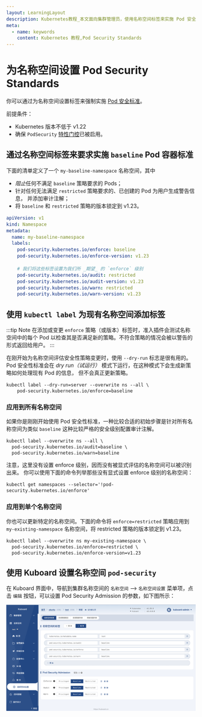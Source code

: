 ```yaml
---
layout: LearningLayout
description: Kubernetes教程_本文面向集群管理员，使用名称空间标签来实施 Pod 安全性标准
meta:
  - name: keywords
    content: Kubernetes 教程,Pod Security Standards
---
```


# 为名称空间设置 Pod Security Standards

你可以通过为名称空间设置标签来强制实施 [Pod 安全标准](./pss)。

前提条件：
- Kubernetes 版本不低于 v1.22
- 确保 `PodSecurity` [特性门控](/zh/docs/reference/command-line-tools-reference/feature-gates/#feature-gates-for-alpha-or-beta-features)已被启用。

## 通过名称空间标签来要求实施 `baseline` Pod 容器标准

下面的清单定义了一个 `my-baseline-namespace` 名称空间，其中

- *阻止*任何不满足 `baseline` 策略要求的 Pods；
- 针对任何无法满足 `restricted` 策略要求的、已创建的 Pod 为用户生成警告信息，
  并添加审计注解；
- 将 `baseline` 和 `restricted` 策略的版本锁定到 v1.23。

```yaml
apiVersion: v1
kind: Namespace
metadata:
  name: my-baseline-namespace
  labels:
    pod-security.kubernetes.io/enforce: baseline
    pod-security.kubernetes.io/enforce-version: v1.23

    # 我们将这些标签设置为我们所 _期望_ 的 `enforce` 级别
    pod-security.kubernetes.io/audit: restricted
    pod-security.kubernetes.io/audit-version: v1.23
    pod-security.kubernetes.io/warn: restricted
    pod-security.kubernetes.io/warn-version: v1.23
```

## 使用 `kubectl label` 为现有名称空间添加标签

:::tip Note
在添加或变更 `enforce` 策略（或版本）标签时，准入插件会测试名称空间中的每个
Pod 以检查其是否满足新的策略。不符合策略的情况会被以警告的形式返回给用户。
:::

在刚开始为名称空间评估安全性策略变更时，使用 `--dry-run` 标志是很有用的。
Pod 安全性标准会在 _dry run（试运行）_
模式下运行，在这种模式下会生成新策略如何处理现有 Pod 的信息，
但不会真正更新策略。

```shell
kubectl label --dry-run=server --overwrite ns --all \
    pod-security.kubernetes.io/enforce=baseline
```

### 应用到所有名称空间

如果你是刚刚开始使用 Pod 安全性标准，一种比较合适的初始步骤是针对所有名称空间为类似
`baseline` 这种比较严格的安全级别配置审计注解。

```shell
kubectl label --overwrite ns --all \
  pod-security.kubernetes.io/audit=baseline \
  pod-security.kubernetes.io/warn=baseline
```

注意，这里没有设置 enforce 级别，因而没有被显式评估的名称空间可以被识别出来。
你可以使用下面的命令列举那些没有显式设置 enforce 级别的名称空间：

```shell
kubectl get namespaces --selector='!pod-security.kubernetes.io/enforce'
```

### 应用到单个名称空间

你也可以更新特定的名称空间。下面的命令将 `enforce=restricted` 策略应用到
`my-existing-namespace` 名称空间，将 restricted 策略的版本锁定到 v1.23。

```shell
kubectl label --overwrite ns my-existing-namespace \
  pod-security.kubernetes.io/enforce=restricted \
  pod-security.kubernetes.io/enforce-version=v1.23
```

## 使用 Kuboard 设置名称空间 `pod-security`

在 Kuboard 界面中，导航到集群名称空间的 `名称空间` --> `名称空间设置` 菜单项，点击 `编辑` 按钮，可以设置 Pod Security Admission 的参数，如下图所示：

![Pod Security Admission - Namespace](./pss-ns-label.assets/pod-security-namespace.png)
